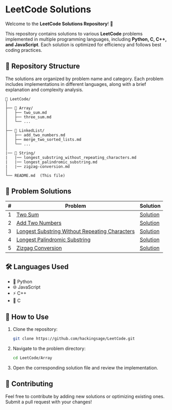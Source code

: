 # LeetCode Solutions

Welcome to the **LeetCode Solutions Repository**! 🚀

This repository contains solutions to various **LeetCode** problems implemented in multiple programming languages, including **Python, C, C++, and JavaScript**. Each solution is optimized for efficiency and follows best coding practices.

## 📂 Repository Structure

The solutions are organized by problem name and category. Each problem includes implementations in different languages, along with a brief explanation and complexity analysis.

```
📁 LeetCode/
│
├── 📂 Array/
│   ├── two_sum.md
│   ├── three_sum.md
│   └── ...
│
├── 📂 LinkedList/
│   ├── add_two_numbers.md
│   ├── merge_two_sorted_lists.md
│   └── ...
│
|── 📂 String/
|   |── longest_substring_without_repeating_characters.md
|   |── longest_palindromic_substring.md
|   |── zigzag-conversion.md
│
└── README.md  (This file)
```

## 📌 Problem Solutions

| # | Problem | Solution |
|---|---------|----------|
| 1 | [Two Sum](https://leetcode.com/problems/two-sum/) | [Solution](Array/two_sum.md) |
| 2 | [Add Two Numbers](https://leetcode.com/problems/add-two-numbers/) | [Solution](LinkedList/add_two_numbers.md) |
| 3 | [Longest Substring Without Repeating Characters](https://leetcode.com/problems/longest-substring-without-repeating-characters) | [Solution](String/longest_substring_without_repeating_characters.md) |
| 4 | [Longest Palindromic Substring](https://leetcode.com/problems/longest-palindromic-substring/) | [Solution](String/longest_palindromic_substring.md) |
| 5 | [Zizgag Conversion](https://leetcode.com/problems/zigzag-conversion/) | [Solution](String/zigzag-conversion.md) |

## 🛠 Languages Used

- 🐍 Python
- 🌐 JavaScript
- ⚡ C++
- 🔷 C

## 📖 How to Use
1. Clone the repository:
   ```sh
   git clone https://github.com/hackingsage/LeetCode.git
   ```
2. Navigate to the problem directory:
   ```sh
   cd LeetCode/Array
   ```
3. Open the corresponding solution file and review the implementation.

## 🤝 Contributing
Feel free to contribute by adding new solutions or optimizing existing ones. Submit a pull request with your changes!